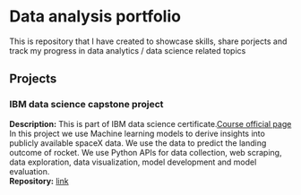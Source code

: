 # Data analysis portfolio
This is repository that I have created to showcase skills, share porjects and track my progress in data analytics / data science related topics
## Projects
### IBM data science capstone project
**Description:** This is part of IBM data science certificate.[Course official page](https://www.coursera.org/learn/applied-data-science-capstone/home/info)
<br>In this project we use Machine learning models to derive insights into publicly available spaceX data. We use the data to predict the landing outcome of rocket.  We use Python APIs for data collection, web scraping, data exploration, data visualization, model development and model evaluation.
<br>
**Repository:** [link](https://github.com/harshalingala/datascience_capstone_project)

